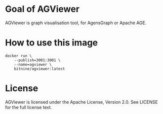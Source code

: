 # Goal of AGViewer
AGViewer is graph visualisation tool, for AgensGraph or Apache AGE.

# How to use this image
```
docker run \
    --publish=3001:3001 \
    --name=agviewer \
    bitnine/agviewer:latest
```

# License
AGViewer is licensed under the Apache License, Version 2.0. See LICENSE for the full license text.
